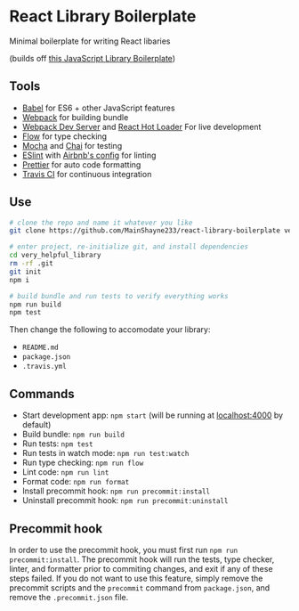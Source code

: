 # React Library Boilerplate

Minimal boilerplate for writing React libaries

(builds off [this JavaScript Library Boilerplate](https://github.com/MainShayne233/javascript-library-boilerplate))

## Tools

* [Babel](https://babeljs.io/) for ES6 + other JavaScript features
* [Webpack](https://webpack.js.org/) for building bundle
* [Webpack Dev Server](https://github.com/webpack/webpack-dev-server) and [React Hot Loader](https://github.com/gaearon/react-hot-loader) For live development
* [Flow](https://flow.org/) for type checking
* [Mocha](https://mochajs.org/) and [Chai](http://www.chaijs.com/) for testing
* [ESlint](https://eslint.org/) with [Airbnb's config](https://www.npmjs.com/package/eslint-config-airbnb) for linting
* [Prettier](https://github.com/prettier/prettier) for auto code formatting
* [Travis CI](https://travis-ci.org/) for continuous integration

## Use

```bash
# clone the repo and name it whatever you like
git clone https://github.com/MainShayne233/react-library-boilerplate very_helpful_library

# enter project, re-initialize git, and install dependencies
cd very_helpful_library
rm -rf .git
git init
npm i

# build bundle and run tests to verify everything works
npm run build
npm test
```

Then change the following to accomodate your library:

* `README.md`
* `package.json`
* `.travis.yml`

## Commands

* Start development app: `npm start` (will be running at [localhost:4000](http://localhost:4000) by default)
* Build bundle: `npm run build`
* Run tests: `npm test`
* Run tests in watch mode: `npm run test:watch`
* Run type checking: `npm run flow`
* Lint code: `npm run lint`
* Format code: `npm run format`
* Install precommit hook: `npm run precommit:install`
* Uninstall precommit hook: `npm run precommit:uninstall`

## Precommit hook

In order to use the precommit hook, you must first run `npm run precommit:install`.
The precommit hook will run the tests, type checker, linter, and formatter
prior to commiting changes, and exit if any of these steps failed. If you
do not want to use this feature, simply remove the precommit scripts and the
`precommit` command from `package.json`, and remove the `.precommit.json` file.


